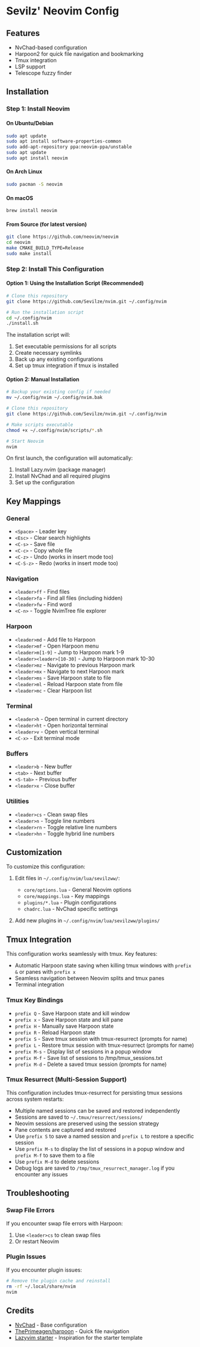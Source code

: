 # Sevilz' Neovim Config

## Features
- NvChad-based configuration
- Harpoon2 for quick file navigation and bookmarking
- Tmux integration
- LSP support
- Telescope fuzzy finder

## Installation

### Step 1: Install Neovim

#### On Ubuntu/Debian
```bash
sudo apt update
sudo apt install software-properties-common
sudo add-apt-repository ppa:neovim-ppa/unstable
sudo apt update
sudo apt install neovim
```

#### On Arch Linux
```bash
sudo pacman -S neovim
```

#### On macOS
```bash
brew install neovim
```

#### From Source (for latest version)
```bash
git clone https://github.com/neovim/neovim
cd neovim
make CMAKE_BUILD_TYPE=Release
sudo make install
```

### Step 2: Install This Configuration

#### Option 1: Using the Installation Script (Recommended)

```bash
# Clone this repository
git clone https://github.com/Sevilze/nvim.git ~/.config/nvim

# Run the installation script
cd ~/.config/nvim
./install.sh
```

The installation script will:
1. Set executable permissions for all scripts
2. Create necessary symlinks
3. Back up any existing configurations
4. Set up tmux integration if tmux is installed

#### Option 2: Manual Installation

```bash
# Backup your existing config if needed
mv ~/.config/nvim ~/.config/nvim.bak

# Clone this repository
git clone https://github.com/Sevilze/nvim.git ~/.config/nvim

# Make scripts executable
chmod +x ~/.config/nvim/scripts/*.sh

# Start Neovim
nvim
```

On first launch, the configuration will automatically:
1. Install Lazy.nvim (package manager)
2. Install NvChad and all required plugins
3. Set up the configuration

## Key Mappings

### General
- `<Space>` - Leader key
- `<Esc>` - Clear search highlights
- `<C-s>` - Save file
- `<C-c>` - Copy whole file
- `<C-z>` - Undo (works in insert mode too)
- `<C-S-z>` - Redo (works in insert mode too)

### Navigation
- `<leader>ff` - Find files
- `<leader>fa` - Find all files (including hidden)
- `<leader>fw` - Find word
- `<C-n>` - Toggle NvimTree file explorer

### Harpoon
- `<leader>md` - Add file to Harpoon
- `<leader>mf` - Open Harpoon menu
- `<leader>m[1-9]` - Jump to Harpoon mark 1-9
- `<leader><leader>[10-30]` - Jump to Harpoon mark 10-30
- `<leader>mz` - Navigate to previous Harpoon mark
- `<leader>mx` - Navigate to next Harpoon mark
- `<leader>ms` - Save Harpoon state to file
- `<leader>ml` - Reload Harpoon state from file
- `<leader>mc` - Clear Harpoon list

### Terminal
- `<leader>h` - Open terminal in current directory
- `<leader>ht` - Open horizontal terminal
- `<leader>v` - Open vertical terminal
- `<C-x>` - Exit terminal mode

### Buffers
- `<leader>b` - New buffer
- `<tab>` - Next buffer
- `<S-tab>` - Previous buffer
- `<leader>x` - Close buffer

### Utilities
- `<leader>cs` - Clean swap files
- `<leader>n` - Toggle line numbers
- `<leader>rn` - Toggle relative line numbers
- `<leader>hn` - Toggle hybrid line numbers

## Customization

To customize this configuration:

1. Edit files in `~/.config/nvim/lua/sevilzww/`:
   - `core/options.lua` - General Neovim options
   - `core/mappings.lua` - Key mappings
   - `plugins/*.lua` - Plugin configurations
   - `chadrc.lua` - NvChad specific settings

2. Add new plugins in `~/.config/nvim/lua/sevilzww/plugins/`

## Tmux Integration

This configuration works seamlessly with tmux. Key features:

- Automatic Harpoon state saving when killing tmux windows with `prefix &` or panes with `prefix x`
- Seamless navigation between Neovim splits and tmux panes
- Terminal integration

### Tmux Key Bindings

- `prefix Q` - Save Harpoon state and kill window
- `prefix x` - Save Harpoon state and kill pane
- `prefix H` - Manually save Harpoon state
- `prefix R` - Reload Harpoon state
- `prefix S` - Save tmux session with tmux-resurrect (prompts for name)
- `prefix L` - Restore tmux session with tmux-resurrect (prompts for name)
- `prefix M-s` - Display list of sessions in a popup window
- `prefix M-f` - Save list of sessions to /tmp/tmux_sessions.txt
- `prefix M-d` - Delete a saved tmux session (prompts for name)

### Tmux Resurrect (Multi-Session Support)

This configuration includes tmux-resurrect for persisting tmux sessions across system restarts:

- Multiple named sessions can be saved and restored independently
- Sessions are saved to `~/.tmux/resurrect/sessions/`
- Neovim sessions are preserved using the session strategy
- Pane contents are captured and restored
- Use `prefix S` to save a named session and `prefix L` to restore a specific session
- Use `prefix M-s` to display the list of sessions in a popup window and `prefix M-f` to save them to a file
- Use `prefix M-d` to delete sessions
- Debug logs are saved to `/tmp/tmux_resurrect_manager.log` if you encounter any issues

## Troubleshooting

### Swap File Errors

If you encounter swap file errors with Harpoon:

1. Use `<leader>cs` to clean swap files
2. Or restart Neovim

### Plugin Issues

If you encounter plugin issues:

```bash
# Remove the plugin cache and reinstall
rm -rf ~/.local/share/nvim
nvim
```

## Credits

- [NvChad](https://github.com/NvChad/NvChad) - Base configuration
- [ThePrimeagen/harpoon](https://github.com/ThePrimeagen/harpoon) - Quick file navigation
- [Lazyvim starter](https://github.com/LazyVim/starter) - Inspiration for the starter template
